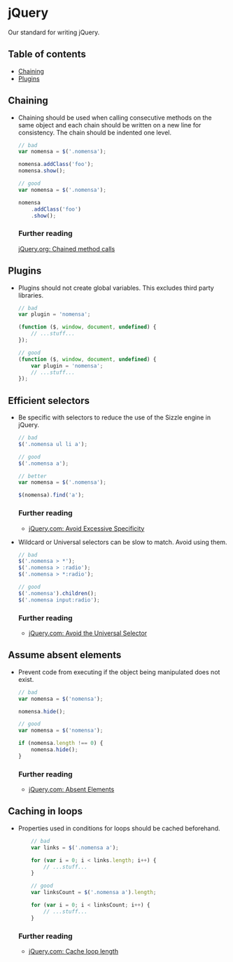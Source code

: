 # jQuery

Our standard for writing jQuery.

## Table of contents

- [Chaining](#chaining)
- [Plugins](#plugins)


## Chaining

- Chaining should be used when calling consecutive methods on the same object and each chain should be written on a new line for consistency. The chain should be indented one level.

    ```javascript
    // bad
    var nomensa = $('.nomensa');

    nomensa.addClass('foo');
    nomensa.show();

    // good
    var nomensa = $('.nomensa');

    nomensa
        .addClass('foo')
        .show();
    ```

    ### Further reading

    [jQuery.org: Chained method calls](https://contribute.jquery.org/style-guide/js/#chained-method-calls)


## Plugins

- Plugins should not create global variables. This excludes third party libraries.

    ```javascript
    // bad
    var plugin = 'nomensa';

    (function ($, window, document, undefined) {
        // ...stuff...
    });

    // good
    (function ($, window, document, undefined) {
        var plugin = 'nomensa';
        // ...stuff...
    });
    ```


## Efficient selectors

- Be specific with selectors to reduce the use of the Sizzle engine in jQuery.

    ```javascript
    // bad
    $('.nomensa ul li a');

    // good
    $('.nomensa a');

    // better
    var nomensa = $('.nomensa');

    $(nomensa).find('a');
    ```

    ### Further reading
    - [jQuery.com: Avoid Excessive Specificity](http://learn.jquery.com/performance/optimize-selectors/#specificity)

- Wildcard or Universal selectors can be slow to match. Avoid using them.

    ```javascript
    // bad
    $('.nomensa > *');
    $('.nomensa > :radio');
    $('.nomensa > *:radio');

    // good
    $('.nomensa').children();
    $('.nomensa input:radio');
    ```

    ### Further reading

    - [jQuery.com: Avoid the Universal Selector](http://learn.jquery.com/performance/optimize-selectors/#avoid-the-universal-selectory)


## Assume absent elements

- Prevent code from executing if the object being manipulated does not exist.

    ```javascript
    // bad
    var nomensa = $('nomensa');

    nomensa.hide();

    // good
    var nomensa = $('nomensa');

    if (nomensa.length !== 0) {
        nomensa.hide();
    }
    ```

    ### Further reading

    - [jQuery.com: Absent Elements](http://learn.jquery.com/performance/dont-act-on-absent-elements/)


## Caching in loops

- Properties used in conditions for loops should be cached beforehand.

    ```javascript
        // bad
        var links = $('.nomensa a');

        for (var i = 0; i < links.length; i++) {
            // ...stuff...
        }

        // good
        var linksCount = $('.nomensa a').length;

        for (var i = 0; i < linksCount; i++) {
            // ...stuff...
        }
    ```

    ### Further reading

    - [jQuery.com: Cache loop length](http://learn.jquery.com/performance/cache-loop-length/)
